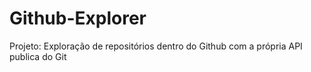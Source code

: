 # Github-Explorer
Projeto: Exploração de repositórios dentro do Github com a própria API publica do Git
